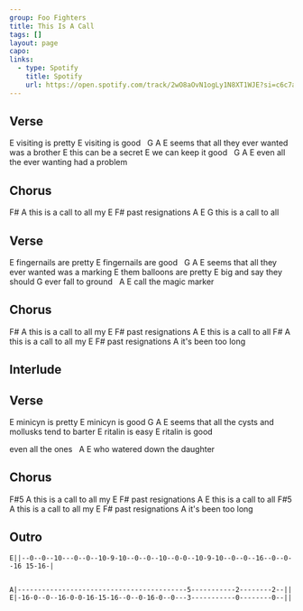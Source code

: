 ```yaml
---
group: Foo Fighters
title: This Is A Call
tags: []
layout: page
capo: 
links: 
  - type: Spotify
    title: Spotify
    url: https://open.spotify.com/track/2wO8aOvN1ogLy1N8XT1WJE?si=c6c7afb518784fe8
---
```


## Verse

E
visiting is pretty
E
visiting is good
&nbsp;          G                     A    E
seems that all they ever wanted was a brother
E
this can be a secret
E
we can keep it good
&nbsp;      G                     A  E
even all the ever wanting had a problem

## Chorus
F#       A
this is a call to all my
E        F#
past resignations
A             E           G
this is a call to all

## Verse
E
fingernails are pretty
E
fingernails are good
&nbsp;          G                       A  E
seems that all they ever wanted was a marking
E
them balloons are pretty
E
big and say they should
G
ever fall to ground
&nbsp;   A    E
call the magic marker

## Chorus
F#       A
this is a call to all my
E         F#
past resignations
A           E
this is a call to all
F#         A
this is a call to all my
E         F#
past resignations
A
it's been too long

## Interlude

## Verse
E
minicyn is pretty
E
minicyn is good
G                                       A     E
seems that all the cysts and mollusks tend to barter
E
ritalin is easy
E
ritalin is good

even all the ones
&nbsp;              A     E
who watered down the daughter

## Chorus
F#5       A
this is a call to all my
E         F#
past resignations
A           E
this is a call to all
F#5         A
this is a call to all my
E         F#
past resignations
A
it's been too long

## Outro

```chordpro
E||--0--0--10---0--0--10-9-10--0--0--10--0-0--10-9-10--0--0--16--0--0--16 15-16-|


A|------------------------------------------5-----------2--------2--||
E|-16-0--0--16-0-0-16-15-16--0--0-16-0--0---3-----------0--------0--||
```
